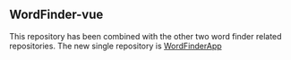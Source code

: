## WordFinder-vue
This repository has been combined with the other two word finder related repositories. The new single repository is [WordFinderApp](https://github.com/hoyski/WordFinderApp)